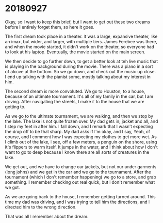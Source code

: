 # 20180927
Okay, so I want to keep this brief, but I want to get out these two dreams
before I entirely forget them, so here it goes.

The first dream took place in a theater. It was a large, expansive theater,
like an imax, but wider, and larger, with multiple tiers. James Ferebee was
there, and when the movie started, it didn't work on the theater, so everyone
had to look at his laptop. Eventually, the movie started on the main screen.

We then decide to go further down, to get a better look at teh live music that
is playing in the background during the movie. There was a piano in a sort of
alcove at the bottom. So we go down, and check out the music up close. I end up
talking with the pianist some, mostly talking about my interest in him.

The second dream is more convoluted. We go to Houston, to a house, because of
an ultimate tournament. It's all of my family in the car, but I am driving.
After navigating the streets, I make it to the house that we are getting to.

As we go to the ultimate tournament, we are walking, and then we stop by the
lake. The lake is not quite frozen over. My dad gets in, jacket and all, and I
step my feet in after him. I fall down, and I remark that I wasn't expecting
the drop off to be that sharp. My dad asks if I'm okay, and I say, Yeah, of
course, and I comment how I was expecting my clothes to get more wet. As I
climb out of the lake, I see, off a few meters, a penguin on the shore, using
it's flippers to warm itself. It jumps in the water, and I think about how I
don't want to go to deep because I know there are all sorts of creatures in the
lake.

We get out, and we have to change our jackets, but not our under garments (long
johns) and we get in the car and we go to the tournament. After the tournament
(which I don't remember happening) we go to a store, and grab something. I
remember checking out real quick, but I don't remember what we got.

As we are going back to the house, I remember getting turned around. This time
my dad was driving, and I was trying to tell him the directions, and I directed
him to the wrong direction.

That was all I remember about the dream.
